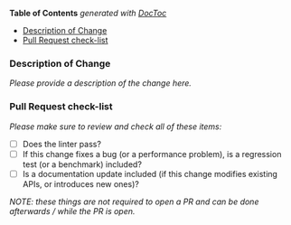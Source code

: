<!-- START doctoc generated TOC please keep comment here to allow auto update -->
<!-- DON'T EDIT THIS SECTION, INSTEAD RE-RUN doctoc TO UPDATE -->
**Table of Contents**  *generated with [DocToc](https://github.com/thlorenz/doctoc)*

- [Description of Change](#description-of-change)
- [Pull Request check-list](#pull-request-check-list)

<!-- END doctoc generated TOC please keep comment here to allow auto update -->

### Description of Change

_Please provide a description of the change here._

### Pull Request check-list

_Please make sure to review and check all of these items:_

- [ ] Does the linter pass?
- [ ] If this change fixes a bug (or a performance problem), is a regression
  test (or a benchmark) included?
- [ ] Is a documentation update included (if this change modifies
  existing APIs, or introduces new ones)?

_NOTE: these things are not required to open a PR and can be done afterwards /
while the PR is open._

